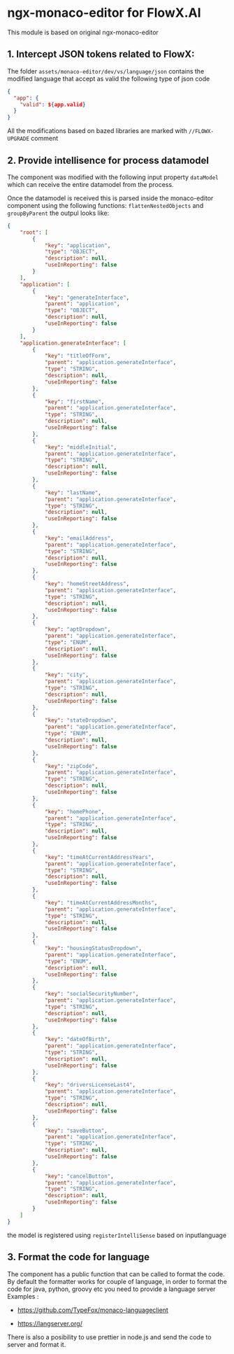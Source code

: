# ngx-monaco-editor for FlowX.AI


This module is based on original ngx-monaco-editor



## 1. Intercept JSON tokens related to FlowX:

The folder `assets/monaco-editor/dev/vs/language/json` contains the modified language that accept as valid the following type of json code


```json
{
  "app": {
    "valid": ${app.valid}
  }
}
```

All the modifications based on bazed libraries are marked with `//FLOWX-UPGRADE` comment


## 2. Provide intellisence for process datamodel

The component was modified with the following input property `dataModel` which can receive the entire datamodel from the process.

Once the datamodel is received this is parsed inside the monaco-editor component using the following functions: `flattenNestedObjects` and `groupByParent` the outpul looks like:

```json
{
    "root": [
        {
            "key": "application",
            "type": "OBJECT",
            "description": null,
            "useInReporting": false
        }
    ],
    "application": [
        {
            "key": "generateInterface",
            "parent": "application",
            "type": "OBJECT",
            "description": null,
            "useInReporting": false
        }
    ],
    "application.generateInterface": [
        {
            "key": "titleOfForm",
            "parent": "application.generateInterface",
            "type": "STRING",
            "description": null,
            "useInReporting": false
        },
        {
            "key": "firstName",
            "parent": "application.generateInterface",
            "type": "STRING",
            "description": null,
            "useInReporting": false
        },
        {
            "key": "middleInitial",
            "parent": "application.generateInterface",
            "type": "STRING",
            "description": null,
            "useInReporting": false
        },
        {
            "key": "lastName",
            "parent": "application.generateInterface",
            "type": "STRING",
            "description": null,
            "useInReporting": false
        },
        {
            "key": "emailAddress",
            "parent": "application.generateInterface",
            "type": "STRING",
            "description": null,
            "useInReporting": false
        },
        {
            "key": "homeStreetAddress",
            "parent": "application.generateInterface",
            "type": "STRING",
            "description": null,
            "useInReporting": false
        },
        {
            "key": "aptDropdown",
            "parent": "application.generateInterface",
            "type": "ENUM",
            "description": null,
            "useInReporting": false
        },
        {
            "key": "city",
            "parent": "application.generateInterface",
            "type": "STRING",
            "description": null,
            "useInReporting": false
        },
        {
            "key": "stateDropdown",
            "parent": "application.generateInterface",
            "type": "ENUM",
            "description": null,
            "useInReporting": false
        },
        {
            "key": "zipCode",
            "parent": "application.generateInterface",
            "type": "STRING",
            "description": null,
            "useInReporting": false
        },
        {
            "key": "homePhone",
            "parent": "application.generateInterface",
            "type": "STRING",
            "description": null,
            "useInReporting": false
        },
        {
            "key": "timeAtCurrentAddressYears",
            "parent": "application.generateInterface",
            "type": "STRING",
            "description": null,
            "useInReporting": false
        },
        {
            "key": "timeAtCurrentAddressMonths",
            "parent": "application.generateInterface",
            "type": "STRING",
            "description": null,
            "useInReporting": false
        },
        {
            "key": "housingStatusDropdown",
            "parent": "application.generateInterface",
            "type": "ENUM",
            "description": null,
            "useInReporting": false
        },
        {
            "key": "socialSecurityNumber",
            "parent": "application.generateInterface",
            "type": "STRING",
            "description": null,
            "useInReporting": false
        },
        {
            "key": "dateOfBirth",
            "parent": "application.generateInterface",
            "type": "STRING",
            "description": null,
            "useInReporting": false
        },
        {
            "key": "driversLicenseLast4",
            "parent": "application.generateInterface",
            "type": "STRING",
            "description": null,
            "useInReporting": false
        },
        {
            "key": "saveButton",
            "parent": "application.generateInterface",
            "type": "STRING",
            "description": null,
            "useInReporting": false
        },
        {
            "key": "cancelButton",
            "parent": "application.generateInterface",
            "type": "STRING",
            "description": null,
            "useInReporting": false
        }
    ]
}
```

the model is registered using `registerIntelliSense` based on inputlanguage


## 3. Format the code for language

The component has a public function that can be called to format the code. 
By default the formatter works for couple of language, in order to format the code for java, python, groovy etc you need to provide a language server
Examples :

* https://github.com/TypeFox/monaco-languageclient

* https://langserver.org/

There is also a posibility to use prettier in node.js and send the code to server and format it.